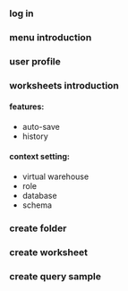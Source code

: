 ### log in
### menu introduction
### user profile
### worksheets introduction
#### features:
* auto-save
* history
#### context setting:
* virtual warehouse
* role
* database
* schema
### create folder
### create worksheet
### create query sample
